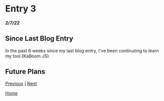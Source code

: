 # Entry 3
##### 2/7/22

## Since Last Blog Entry

In the past 6 weeks since my last blog entry, I've been continuting to learn my tool.(KaBoom JS)



##  Future Plans







[Previous](entry02.md) | [Next](entry04.md)

[Home](../README.md)

